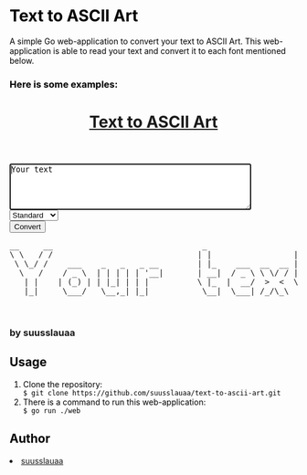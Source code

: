<!DOCTYPE html>
<font color="black">
    <h1>Text to ASCII Art</h1>
    A simple Go web-application to convert your text to ASCII Art.  
    This web-application is able to read your text and convert it to each font mentioned below.
    <h3>Here is some examples:</h3>
</font>
<head>
    <link rel="stylesheet" href="ui/static/css/home.css">
    <title>Text to ASCII Art</title>
</head>
<body>
    <header class="header">
        <div class="header_inner">
            <a href="/">
                <h1 class="header_title">Text to ASCII Art</h1>
            </a>
        </div>  
    </header>
    <main class="main">
        <div class="content">
            <form id="text" action="/text-to-ascii-art" method="POST">
                <div>
                    <!-- mb later I'll add a placeholder="" maxlength="" autofocus name="" -->
                    <textarea class="input" autofocus name="input" cols="50" rows="5" id="input">Your text</textarea>
                </div>
                <div class="settings">
                    <select class="fonts" id="font" name="font">
                        <option value="program/banners/standard.txt">Standard</option>
                        <option value="program/banners/shadow.txt">Shadow</option>
                        <option value="program/banners/thinkertoy.txt">Thinkertoy</option>
                    </select>
                </div>
                <div>
                    <button class="button">Convert</button>
                </div>
            </form>
            <div class="pre">
                <pre class="pre-style" cols="50" rows="5" id="output">__     __                               _                   _    <br>\ \   / /                              | |                 | |   <br> \ \_/ /    ___    _   _   _ __        | |_    ___  __  __ | |_  <br>  \   /    / _ \  | | | | | '__|       | __|  / _ \ \ \/ / | __| <br>   | |    | (_) | | |_| | | |          \ |_  |  __/  >  <  \ |_  <br>   |_|     \___/   \__,_| |_|           \__|  \___| /_/\_\  \__| <br>                                                                 <br>                                                                 <br></pre>
            </div>
        </div>
    </main>
    <footer class="footer">
        <h3>by suusslauaa</h3>
    </footer>
    <!-- <script src="../static/js/main.js" type="text/javascript"></script> -->
</body>
<font color="black">
    <h2>Usage</h2>
    <ol>
        <li>Clone the repository:</li>
        <code>$ git clone https://github.com/suusslauaa/text-to-ascii-art.git</code>
        <li>There is a command to run this web-application:</li>
        <code>$ go run ./web</code>
    </ol>
    <h2>Author</h2>
    <li><a href="https://github.com/suusslauaa" target="_blank">suusslauaa</a></li>
</font>